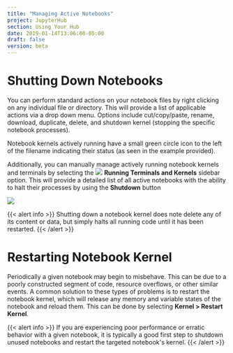```yaml
---
title: "Managing Active Notebooks"
project: JupyterHub
section: Using Your Hub
date: 2019-01-14T13:06:08-05:00
draft: false
version: beta
---
```


# Shutting Down Notebooks

You can perform standard actions on your notebook files by right clicking on any individual file or directory. This will provide a list of applicable actions via a drop down menu. Options include cut/copy/paste, rename, download, duplicate, delete, and shutdown kernel \(stopping the specific notebook processes\).

Notebook kernels actively running have a small green circle icon to the left of the filename indicating their status \(as seen in the example provided\).

Additionally, you can manually manage actively running notebook kernels and terminals by selecting the ![](../.gitbook/assets/image%20%281%29.png) **Running Terminals and Kernels** sidebar option. This will provide a detailed list of all active notebooks with the ability to halt their processes by using the **Shutdown** button

![](../.gitbook/assets/image%20%284%29.png)

{{< alert info >}}
 Shutting down a notebook kernel does note delete any of its content or data, but simply halts all running code until it has been restarted.
{{< /alert >}}

# Restarting Notebook Kernel

Periodically a given notebook may begin to misbehave. This can be due to a poorly constructed segment of code, resource overflows, or other similar events. A common solution to these types of problems is to restart the notebook kernel, which will release any memory and variable states of the notebook and reload them. This can be done by selecting **Kernel &gt; Restart Kernel**.

{{< alert info >}}
If you are experiencing poor performance or erratic behavior with a given notebook, it is typically a good first step to shutdown unused notebooks and restart the targeted notebook's kernel.
{{< /alert >}}
